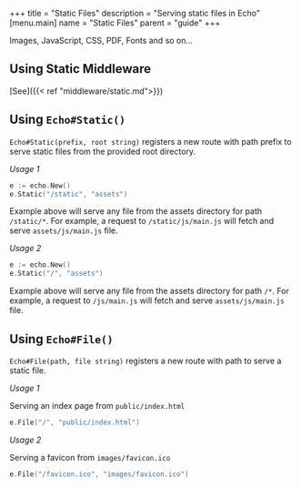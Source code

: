 +++
title = "Static Files"
description = "Serving static files in Echo"
[menu.main]
  name = "Static Files"
  parent = "guide"
+++

Images, JavaScript, CSS, PDF, Fonts and so on...

## Using Static Middleware

[See]({{< ref "middleware/static.md">}})

## Using `Echo#Static()`

`Echo#Static(prefix, root string)` registers a new route with path prefix to serve
static files from the provided root directory.

*Usage 1*

```go
e := echo.New()
e.Static("/static", "assets")
```

Example above will serve any file from the assets directory for path `/static/*`. For example,
a request to `/static/js/main.js` will fetch and serve `assets/js/main.js` file.

*Usage 2*

```go
e := echo.New()
e.Static("/", "assets")
```

Example above will serve any file from the assets directory for path `/*`. For example,
a request to `/js/main.js` will fetch and serve `assets/js/main.js` file.

## Using `Echo#File()`

`Echo#File(path, file string)` registers a new route with path to serve a static
file.

*Usage 1*

Serving an index page from `public/index.html`

```go
e.File("/", "public/index.html")
```

*Usage 2*

Serving a favicon from `images/favicon.ico`

```go
e.File("/favicon.ico", "images/favicon.ico")
```
